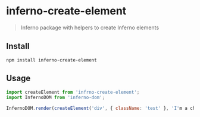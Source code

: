 # inferno-create-element
> Inferno package with helpers to create Inferno elements

## Install

```
npm install inferno-create-element
```

## Usage

```js
import createElement from 'infrno-create-element';
import InfernoDOM from 'inferno-dom';

InfernoDOM.render(createElement('div', { className: 'test' }, 'I'm a child!'), document.body);
```




